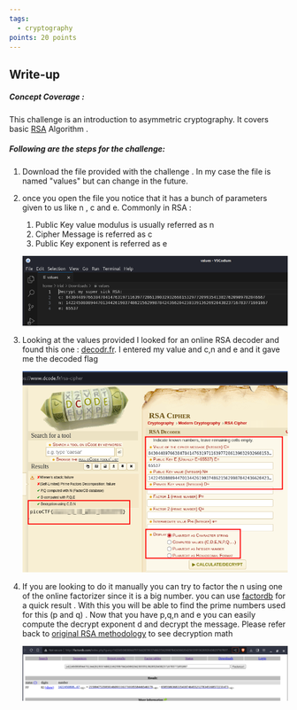 ```yaml
---
tags:
  - cryptography
points: 20 points
---
```

## Write-up
##### Concept Coverage :
This challenge is an introduction to asymmetric cryptography. It covers basic [RSA](https://www.techtarget.com/searchsecurity/definition/RSA) Algorithm . 

##### Following are the steps for the challenge: 
1. Download the file provided with the challenge . In my case the file is named "values" but can change in the future.
   
2. once you open the file you notice that it has a bunch of parameters given to us like n , c and e. Commonly in RSA : 
    1.  Public Key value modulus is usually referred as n
    2. Cipher Message is referred as c
    3. Public Key exponent is referred as e
    
    ![RSA-values](../assets/mind-your-pq/RSA-values.png)

3. Looking at the values provided I looked for an online RSA decoder and found this one : [decodr.fr](https://www.dcode.fr/rsa-cipher). I entered my value and c,n and e and it gave me the decoded flag 
    
    ![decoded-flag](../assets/mind-your-pq/decoded-flag.png)

4. If you are looking to do it manually you can try to factor the n using one of the online factorizer since it is a big number. you can use [factordb](http://factordb.com) for a quick result . With this you will be able to find the prime numbers used for this (p and q) . Now that you have p,q,n and e you can easily compute the decrypt exponent d and decrypt the message. Please refer back to [original RSA methodology](https://www.techtarget.com/searchsecurity/definition/RSA) to see decryption math
   
	![factor-db](../assets/mind-your-pq/factor-db.png)
